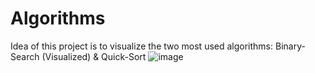 # Algorithms
Idea of this project is to visualize the two most used algorithms:
Binary-Search (Visualized) &
Quick-Sort
![image](https://user-images.githubusercontent.com/80245457/137934461-73ac4519-8502-4f72-b720-fdc55dd3defa.png)
